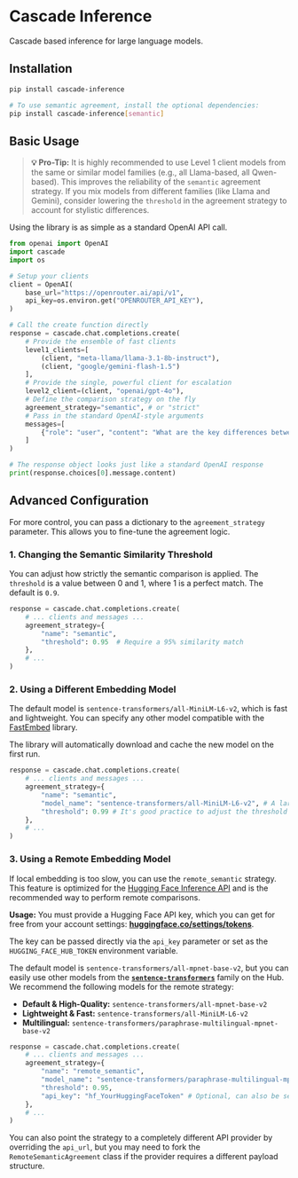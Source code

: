 # Cascade Inference

Cascade based inference for large language models.

## Installation

```bash
pip install cascade-inference

# To use semantic agreement, install the optional dependencies:
pip install cascade-inference[semantic]
```

## Basic Usage

> **💡 Pro-Tip:** It is highly recommended to use Level 1 client models from the same or similar model families (e.g., all Llama-based, all Qwen-based). This improves the reliability of the `semantic` agreement strategy. If you mix models from different families (like Llama and Gemini), consider lowering the `threshold` in the agreement strategy to account for stylistic differences.

Using the library is as simple as a standard OpenAI API call.

```python
from openai import OpenAI
import cascade
import os

# Setup your clients
client = OpenAI(
    base_url="https://openrouter.ai/api/v1",
    api_key=os.environ.get("OPENROUTER_API_KEY"),
)

# Call the create function directly
response = cascade.chat.completions.create(
    # Provide the ensemble of fast clients
    level1_clients=[
        (client, "meta-llama/llama-3.1-8b-instruct"),
        (client, "google/gemini-flash-1.5")
    ],
    # Provide the single, powerful client for escalation
    level2_client=(client, "openai/gpt-4o"),
    # Define the comparison strategy on the fly
    agreement_strategy="semantic", # or "strict"
    # Pass in the standard OpenAI-style arguments
    messages=[
        {"role": "user", "content": "What are the key differences between HBM3e and GDDR7 memory?"}
    ]
)

# The response object looks just like a standard OpenAI response
print(response.choices[0].message.content)
```

## Advanced Configuration

For more control, you can pass a dictionary to the `agreement_strategy` parameter. This allows you to fine-tune the agreement logic.

### 1. Changing the Semantic Similarity Threshold

You can adjust how strictly the semantic comparison is applied. The `threshold` is a value between 0 and 1, where 1 is a perfect match. The default is `0.9`.

```python
response = cascade.chat.completions.create(
    # ... clients and messages ...
    agreement_strategy={
        "name": "semantic",
        "threshold": 0.95  # Require a 95% similarity match
    },
    # ...
)
```

### 2. Using a Different Embedding Model

The default model is `sentence-transformers/all-MiniLM-L6-v2`, which is fast and lightweight. You can specify any other model compatible with the [FastEmbed](https://github.com/qdrant/fastembed) library.

The library will automatically download and cache the new model on the first run.

```python
response = cascade.chat.completions.create(
    # ... clients and messages ...
    agreement_strategy={
        "name": "semantic",
        "model_name": "sentence-transformers/all-MiniLM-L6-v2", # A larger, more powerful model
        "threshold": 0.99 # It's good practice to adjust the threshold for a new model
    },
    # ...
)
```

### 3. Using a Remote Embedding Model

If local embedding is too slow, you can use the `remote_semantic` strategy. This feature is optimized for the [Hugging Face Inference API](https://huggingface.co/docs/api-inference/index) and is the recommended way to perform remote comparisons.

**Usage:**
You must provide a Hugging Face API key, which you can get for free from your account settings: [**huggingface.co/settings/tokens**](https://huggingface.co/settings/tokens).

The key can be passed directly via the `api_key` parameter or set as the `HUGGING_FACE_HUB_TOKEN` environment variable.

The default model is `sentence-transformers/all-mpnet-base-v2`, but you can easily use other models from the [**`sentence-transformers`**](https://huggingface.co/sentence-transformers) family on the Hub. We recommend the following models for the remote strategy:

*   **Default & High-Quality:** `sentence-transformers/all-mpnet-base-v2`
*   **Lightweight & Fast:** `sentence-transformers/all-MiniLM-L6-v2`
*   **Multilingual:** `sentence-transformers/paraphrase-multilingual-mpnet-base-v2`

```python
response = cascade.chat.completions.create(
    # ... clients and messages ...
    agreement_strategy={
        "name": "remote_semantic",
        "model_name": "sentence-transformers/paraphrase-multilingual-mpnet-base-v2", # A multilingual model
        "threshold": 0.95,
        "api_key": "hf_YourHuggingFaceToken" # Optional, can also be set via env variable
    },
    # ...
)
```

You can also point the strategy to a completely different API provider by overriding the `api_url`, but you may need to fork the `RemoteSemanticAgreement` class if the provider requires a different payload structure. 